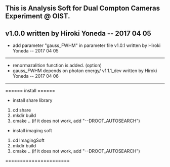 This is Analysis Soft for Dual Compton Cameras Experiment @ OIST.
--------
v1.0.0 written by Hiroki Yoneda -- 2017 04 05
--------
- add parameter "gauss_FWHM" in parameter file
v1.0.1 written by Hiroki Yoneda -- 2017 04 05
--------
- renormazalition function is added. (option)
- gauss_FWHM depends on photon energy/
v1.1.1_dev written by Hiroki Yoneda -- 2017 04 06
--------

====== install ======

- install share library
1. cd share
2. mkdir build
3. cmake .. (if it does not work, add "--DROOT_AUTOSEARCH")

- install imaging soft
1. cd ImagingSoft
2. mkdir build
3. cmake .. (if it does not work, add "--DROOT_AUTOSEARCH")

======================
